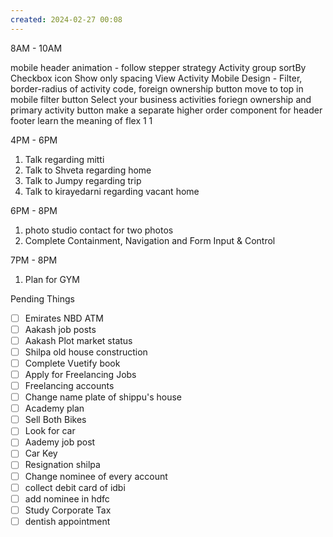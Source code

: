 ```yaml
---
created: 2024-02-27 00:08
---
```

8AM - 10AM

mobile header animation - follow stepper strategy
Activity group sortBy
Checkbox icon
Show only spacing
View Activity Mobile Design - Filter, border-radius of activity code, foreign ownership button move to top in mobile
filter button
Select your business activities foriegn ownership and primary activity button
make a separate higher order component for header footer
learn the meaning of flex 1 1 
		 
		 
		 

4PM - 6PM 
1. Talk regarding mitti
3. Talk to Shveta regarding home
4. Talk to Jumpy regarding trip
5. Talk to kirayedarni regarding vacant home

6PM - 8PM 
1. photo studio contact for two photos
2. Complete Containment, Navigation and Form Input & Control

7PM - 8PM 
1. Plan for GYM

Pending Things

 - [ ] Emirates NBD ATM 
- [ ] Aakash job posts
- [ ] Aakash Plot market status
- [ ] Shilpa old house construction
- [ ] Complete Vuetify book
- [ ] Apply for Freelancing Jobs
- [ ] Freelancing accounts
- [ ] Change name plate of shippu's house 
- [ ] Academy plan 
- [ ] Sell Both Bikes
- [ ] Look for car
- [ ] Aademy job post
- [ ] Car Key 
- [ ] Resignation shilpa
- [ ] Change nominee of every account
- [ ] collect debit card of idbi
- [ ] add nominee in hdfc 
- [ ] Study Corporate Tax
- [ ] dentish appointment 